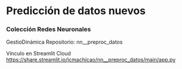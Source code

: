 # Predicción de datos nuevos
### Colección Redes Neuronales
GestioDinámica
Repositorio: nn__preproc_datos

Vínculo en Streamlit Cloud
https://share.streamlit.io/jcmachicao/nn__preproc_datos/main/app.py

